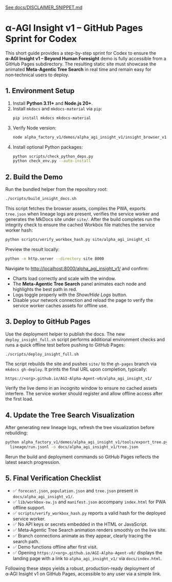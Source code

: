 [See docs/DISCLAIMER_SNIPPET.md](../docs/DISCLAIMER_SNIPPET.md)

# α‑AGI Insight v1 – GitHub Pages Sprint for Codex

This short guide provides a step-by-step sprint for Codex to ensure the **α‑AGI Insight v1 – Beyond Human Foresight** demo is fully accessible from a GitHub Pages subdirectory. The resulting static site must showcase the animated **Meta‑Agentic Tree Search** in real time and remain easy for non‑technical users to deploy.

## 1. Environment Setup

1. Install **Python 3.11+** and **Node.js 20+**.
2. Install `mkdocs` and `mkdocs-material` via `pip`:
   ```bash
   pip install mkdocs mkdocs-material
   ```
3. Verify Node version:
   ```bash
   node alpha_factory_v1/demos/alpha_agi_insight_v1/insight_browser_v1/build/version_check.js
   ```
4. Install optional Python packages:
   ```bash
   python scripts/check_python_deps.py
   python check_env.py --auto-install
   ```

## 2. Build the Demo

Run the bundled helper from the repository root:

```bash
./scripts/build_insight_docs.sh
```

This script fetches the browser assets, compiles the PWA, exports `tree.json` when lineage logs are present, verifies the service worker and generates the MkDocs site under `site/`. After the build completes run the integrity check to ensure the cached Workbox file matches the service worker hash:

```bash
python scripts/verify_workbox_hash.py site/alpha_agi_insight_v1
```

Preview the result locally:

```bash
python -m http.server --directory site 8000
```

Navigate to <http://localhost:8000/alpha_agi_insight_v1/> and confirm:

- Charts load correctly and scale with the window.
- The **Meta‑Agentic Tree Search** panel animates each node and highlights the best path in red.
- Logs toggle properly with the *Show/Hide Logs* button.
- Disable your network connection and reload the page to verify the service worker caches assets for offline use.

## 3. Deploy to GitHub Pages

Use the deployment helper to publish the docs. The new `deploy_insight_full.sh`
script performs additional environment checks and runs a quick offline test
before pushing to GitHub Pages:

```bash
./scripts/deploy_insight_full.sh
```

The script rebuilds the site and pushes `site/` to the `gh-pages` branch via `mkdocs gh-deploy`. It prints the final URL upon completion, typically:

```
https://<org>.github.io/AGI-Alpha-Agent-v0/alpha_agi_insight_v1/
```

Verify the live demo in an incognito window to ensure no cached assets interfere. The service worker should register and allow offline access after the first load.

## 4. Update the Tree Search Visualization

After generating new lineage logs, refresh the tree visualization before rebuilding:

```bash
python alpha_factory_v1/demos/alpha_agi_insight_v1/tools/export_tree.py \
  lineage/run.jsonl -o docs/alpha_agi_insight_v1/tree.json
```

Rerun the build and deployment commands so GitHub Pages reflects the latest search progression.

## 5. Final Verification Checklist

- ✅ `forecast.json`, `population.json` and `tree.json` present in `docs/alpha_agi_insight_v1/`.
- ✅ `lib/workbox-sw.js` and `manifest.json` accompany `index.html` for PWA offline support.
- ✅ `scripts/verify_workbox_hash.py` reports a valid hash for the deployed service worker.
- ✅ No API keys or secrets embedded in the HTML or JavaScript.
- ✅ Meta‑Agentic Tree Search animation renders smoothly on the live site.
- ✅ Branch connections animate as they appear, clearly tracing the search path.
- ✅ Demo functions offline after first visit.
- ✅ Opening `https://<org>.github.io/AGI-Alpha-Agent-v0/` displays the
  landing page with a link to `alpha_agi_insight_v1/` via `docs/index.html`.

Following these steps yields a robust, production-ready deployment of α‑AGI Insight v1 on GitHub Pages, accessible to any user via a simple link.
